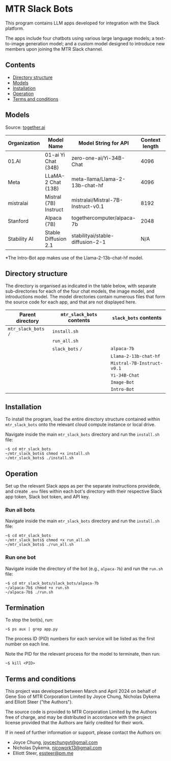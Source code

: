 # MTR Slack Bots

This program contains LLM apps developed for integration with the Slack platform.

The apps include four chatbots using various large language models; a text-to-image generation model; and a custom model designed to introduce new members upon joining the MTR Slack channel.

## Contents

- [Directory structure](#directory-structure)
- [Models](#models)
- [Installation](#installation)
- [Operation](#operation)
- [Terms and conditions](#terms-and-conditions)

## Models

Source: [together.ai](https://docs.together.ai/docs/inference-models)

| Organization | Model Name            | Model String for API               | Context length | Type  |
| ------------ | --------------------- | ---------------------------------- | -------------- | ----- |
| 01.AI        | 01-ai Yi Chat (34B)   | zero-one-ai/Yi-34B-Chat            | 4096           | Chat  |
| Meta         | LLaMA-2 Chat (13B)    | meta-llama/Llama-2-13b-chat-hf     | 4096           | Chat  |
| mistralai    | Mistral (7B) Instruct | mistralai/Mistral-7B-Instruct-v0.1 | 8192           | Chat  |
| Stanford     | Alpaca (7B)           | togethercomputer/alpaca-7b         | 2048           | Chat  |
| Stability AI | Stable Diffusion 2.1  | stabilityai/stable-diffusion-2-1   | N/A            | Image |

\*The Intro-Bot app makes use of the Llama-2-13b-chat-hf model.

## Directory structure

The directory is organised as indicated in the table below, with separate sub-directories for each of the four chat models, the image model, and introductions model. The model directories contain numerous files that form the source code for each app, and that are not displayed here.

| Parent directory     | `mtr_slack_bots` contents | `slack_bots` contents      |
| -------------------- | ------------------------- | -------------------------- |
| `mtr_slack_bots` `/` | `install.sh`              |                            |
|                      | `run_all.sh`              |                            |
|                      | `slack_bots` `/`          | `alpaca-7b`                |
|                      |                           | `Llama-2-13b-chat-hf`      |
|                      |                           | `Mistral-7B-Instruct-v0.1` |
|                      |                           | `Yi-34B-Chat`              |
|                      |                           | `Image-Bot`                |
|                      |                           | `Intro-Bot`                |

## Installation

To install the program, load the entire directory structure contained within `mtr_slack_bots` onto the relevant cloud compute instance or local drive.

Navigate inside the main `mtr_slack_bots` directory and run the `install.sh` file:

```console
~$ cd mtr_slack_bots
~/mtr_slack_bots$ chmod +x install.sh
~/mtr_slack_bots$ ./install.sh
```

## Operation

Set up the relevant Slack apps as per the separate instructions providede, and create `.env` files within each bot's directory with their respective Slack app token, Slack bot token, and API key.

### Run all bots

Navigate inside the main `mtr_slack_bots` directory and run the `install.sh` file:

```console
~$ cd mtr_slack_bots
~/mtr_slack_bots$ chmod +x run_all.sh
~/mtr_slack_bots$ ./run_all.sh
```

### Run one bot

Navigate inside the directory of the bot (e.g., `alpaca-7b`) and run the `run.sh` file:

```console
~$ cd mtr_slack_bots/slack_bots/alpaca-7b
~/alpaca-7b$ chmod +x run.sh
~/alpaca-7b$ ./run.sh
```

## Termination

To stop the bot(s), run:

```console
~$ ps aux | grep app.py
```

The process ID (PID) numbers for each service will be listed as the first number on each line.

Note the PID for the relevant process for the model to terminate, then run:

```console
~$ kill <PID>
```

## Terms and conditions

This project was developed between March and April 2024 on behalf of Gene Soo of MTR Corporation Limited by Joyce Chung, Nicholas Dykema and Elliott Steer ("the Authors").

The source code is provided to MTR Corporation Limited by the Authors free of charge, and may be distributed in accordance with the project license provided that the Authors are fairly credited for their work.

If in need of further information or support, please contact the Authors on:

- Joyce Chung, joycechungyt@gmail.com
- Nicholas Dykema, nicowork13@gmail.com
- Elliott Steer, essteer@pm.me
